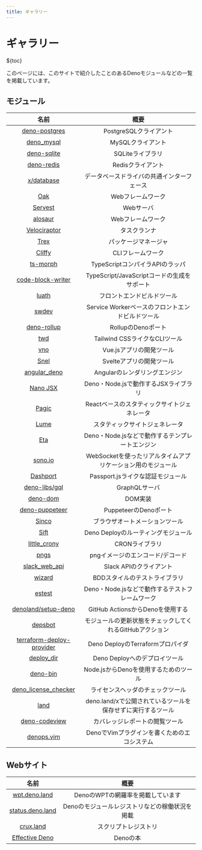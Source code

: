 ```yaml
---
title: ギャラリー
---
```


# ギャラリー

${toc}

このページには、このサイトで紹介したことのあるDenoモジュールなどの一覧を掲載しています。

## モジュール

|名前|概要|
|:---:|:---:|
|[deno-postgres](https://github.com/denodrivers/postgres)|PostgreSQLクライアント|
|[deno_mysql](https://github.com/denodrivers/mysql)|MySQLクライアント|
|[deno-sqlite](https://github.com/dyedgreen/deno-sqlite)|SQLiteライブラリ|
|[deno-redis](https://github.com/denodrivers/redis)|Redisクライアント|
|[x/database](https://github.com/jeremyBanks/database)|データベースドライバの共通インターフェース|
|[Oak](https://github.com/oakserver/oak)|Webフレームワーク|
|[Servest](https://github.com/keroxp/servest)|Webサーバ|
|[alosaur](https://github.com/alosaur/alosaur)|Webフレームワーク|
|[Velociraptor](https://github.com/jurassiscripts/velociraptor)|タスクランナ|
|[Trex](https://github.com/crewdevio/Trex)|パッケージマネージャ|
|[Cliffy](https://github.com/c4spar/deno-cliffy)|CLIフレームワーク|
|[ts-morph](https://github.com/dsherret/ts-morph)|TypeScriptコンパイラAPIのラッパ|
|[code-block-writer](https://github.com/dsherret/code-block-writer)|TypeScript/JavaScriptコードの生成をサポート|
|[luath](https://github.com/cmorten/luath)|フロントエンドビルドツール|
|[swdev](https://github.com/mizchi/swdev)|Service Workerベースのフロントエンドビルドツール|
|[deno-rollup](https://github.com/cmorten/deno-rollup)|RollupのDenoポート|
|[twd](https://github.com/kt3k/twd)|Tailwind CSSライクなCLIツール|
|[vno](https://github.com/open-source-labs/vno)|Vue.jsアプリの開発ツール|
|[Snel](https://github.com/crewdevio/Snel)|Svelteアプリの開発ツール|
|[angular_deno](https://github.com/alosaur/angular_deno)|Angularのレンダリングエンジン|
|[Nano JSX](https://github.com/nanojsx/nano)|Deno・Node.jsで動作するJSXライブラリ|
|[Pagic](https://github.com/xcatliu/pagic)|Reactベースのスタティックサイトジェネレータ|
|[Lume](https://github.com/lumeland/lume)|スタティックサイトジェネレータ|
|[Eta](https://github.com/eta-dev/eta)|Deno・Node.jsなどで動作するテンプレートエンジン|
|[sono.io](https://github.com/oslabs-beta/sono.io)|WebSocketを使ったリアルタイムアプリケーション用のモジュール|
|[Dashport](https://github.com/oslabs-beta/dashport)|Passport.jsライクな認証モジュール|
|[deno-libs/gql](https://github.com/deno-libs/gql)|GraphQLサーバ|
|[deno-dom](https://github.com/b-fuze/deno-dom)|DOM実装|
|[deno-puppeteer](https://github.com/lucacasonato/deno-puppeteer)|PuppeteerのDenoポート|
|[Sinco](https://github.com/drashland/sinco)|ブラウザオートメーションツール|
|[Sift](https://github.com/satyarohith/sift)|Deno Deployのルーティングモジュール|
|[little_crony](https://github.com/mandarineorg/little-crony)|CRONライブラリ|
|[pngs](https://github.com/denosaurs/pngs)|pngイメージのエンコード/デコード|
|[slack_web_api](https://deno.land/x/slack_web_api)|Slack APIのクライアント|
|[wizard](https://github.com/deno-libs/wizard)|BDDスタイルのテストライブラリ|
|[estest](https://github.com/mikeal/estest)|Deno・Node.jsなどで動作するテストフレームワーク|
|[denoland/setup-deno](https://github.com/denoland/setup-deno)|GitHub ActionsからDenoを使用する|
|[depsbot](https://github.com/denosaurs/depsbot)|モジュールの更新状態をチェックしてくれるGitHubアクション|
|[terraform-deploy-provider](https://github.com/wperron/terraform-deploy-provider)|Deno DeployのTerraformプロパイダ|
|[deploy_dir](https://github.com/kt3k/deploy_dir)|Deno Deployへのデプロイツール|
|[deno-bin](https://github.com/kt3k/deno-bin)|Node.jsからDenoを使用するためのツール|
|[deno_license_checker](https://github.com/kt3k/deno_license_checker)|ライセンスヘッダのチェックツール|
|[land](https://github.com/postui/land)|deno.land/xで公開されているツールを保存せずに実行するツール|
|[deno-codeview](https://github.com/c4spar/deno-codeview)|カバレッジレポートの閲覧ツール|
|[denops.vim](https://github.com/vim-denops/denops.vim)|DenoでVimプラグインを書くためのエコシステム|

## Webサイト

|名前|概要|
|:---:|:---:|
|[wpt.deno.land](https://wpt.deno.land/)|DenoのWPTの網羅率を掲載しています|
|[status.deno.land](https://status.deno.land/)|Denoのモジュールレジストリなどの稼働状況を掲載|
|[crux.land](https://crux.land/)|スクリプトレジストリ|
|[Effective Deno](https://zenn.dev/uki00a/books/effective-deno)|Denoの本|
